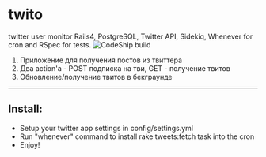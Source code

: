 # twito
twitter user monitor
Rails4, PostgreSQL, Twitter API, Sidekiq, Whenever for cron and RSpec for tests.
![CodeShip build](https://codeship.com/projects/68627/status?branch=master)

1. Приложение для получения постов из твиттера
2. Два action'а - POST подписка на тви, GET - получение твитов
3. Обновление/получение твитов в бекграунде

---

## Install:
- Setup your twitter app settings in config/settings.yml
- Run "whenever" command to install rake tweets:fetch task into the cron
- Enjoy!